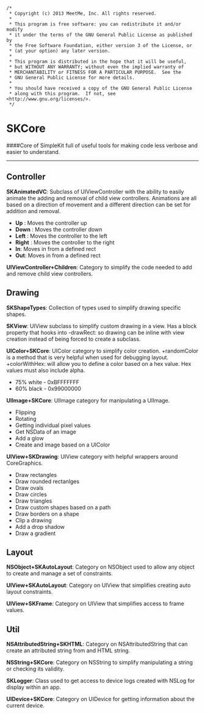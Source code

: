     /*
     * Copyright (c) 2013 MeetMe, Inc. All rights reserved.
     *
     * This program is free software: you can redistribute it and/or modify
     * it under the terms of the GNU General Public License as published by
     * the Free Software Foundation, either version 3 of the License, or
     * (at your option) any later version.
     *
     * This program is distributed in the hope that it will be useful,
     * but WITHOUT ANY WARRANTY; without even the implied warranty of
     * MERCHANTABILITY or FITNESS FOR A PARTICULAR PURPOSE.  See the
     * GNU General Public License for more details.
     *
     * You should have received a copy of the GNU General Public License
     * along with this program.  If not, see <http://www.gnu.org/licenses/>.
     */


SKCore
=======

####Core of SimpleKit full of useful tools for making code less verbose and easier to understand.

------------

Controller
------------

**SKAnimatedVC**: Subclass of UIViewController with the ability to easily animate the adding and removal of child view controllers. Animations are all based on a direction of movement and a different direction can be set for addition and removal.

* **Up** : Moves the controller up
* **Down** : Moves the controller down
* **Left** : Moves the controller to the left
* **Right** : Moves the controller to the right
* **In**: Moves in from a defined rect
* **Out**: Moves in from a defined rect

**UIViewController+Children**: Category to simplify the code needed to add and remove child view controllers.

Drawing
------------

**SKShapeTypes**: Collection of types used to simplify drawing specific shapes.

**SKView**: UIView subclass to simplify custom drawing in a view. Has a block property that hooks into -drawRect: so drawing can be inline with view creation instead of being forced to create a subclass.

**UIColor+SKCore**: UIColor category to simplify color creation. +randomColor is a method that is very helpful when used for debugging layout. +colorWithHex: will allow you to define a color based on a hex value. Hex values must also include alpha.

* 75% white - 0xBFFFFFFF
* 60% black - 0x99000000

**UIImage+SKCore**: UIImage category for manipulating a UIImage.

* Flipping
* Rotating
* Getting individual pixel values
* Get NSData of an image
* Add a glow
* Create and image based on a UIColor

**UIView+SKDrawing**: UIView category with helpful wrappers around CoreGraphics.

* Draw rectangles
* Draw rounded rectanlges
* Draw ovals
* Draw circles
* Draw triangles
* Draw custom shapes based on a path
* Draw borders on a shape
* Clip a drawing
* Add a drop shadow
* Draw a gradient

Layout
------------

**NSObject+SKAutoLayout**: Category on NSObject used to allow any object to create and manage a set of constraints.

**UIView+SKAutoLayout**: Category on UIView that simplifies creating auto layout constraints.

**UIView+SKFrame**: Category on UIView that simplifies access to frame values.

Util
------------

**NSAttributedString+SKHTML**: Category on NSAttributedString that can create an attributed string from and HTML string.

**NSString+SKCore**: Category on NSString to simplify manipulating a string or checking its validity.

**SKLogger**: Class used to get access to device logs created with NSLog for display within an app.

**UIDevice+SKCore**: Category on UIDevice for getting information about the current device.

